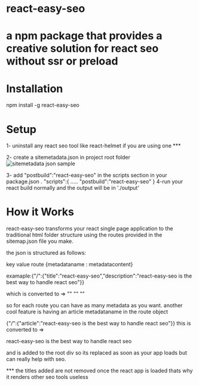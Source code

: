# react-easy-seo

# a npm package that provides a  creative solution for react seo without ssr or preload

# Installation
npm install -g react-easy-seo

# Setup
1- uninstall any react seo tool like react-helmet if you are using one  ***

2- create a sitemetadata.json in project root folder
![sitemetadata json sample]()

3- add "postbuild":"react-easy-seo" in the scripts section in your package.json .
"scripts":{
    .....
    "postbuild":"react-easy-seo"
}
4-run your react build normally and the output will be in './output'

# How it Works 
react-easy-seo transforms your react single page application to the traditional html folder structure using the routes provided in the sitemap.json file you make.

the json is structured as follows:

key     value 
route   {metadataname : metadatacontent}

examaple:{"/":{"title":"react-easy-seo","description":"react-easy-seo is the best way to handle react seo"}}

which is converted to =>
"<meta name="title" content="react-easy-seo"></meta>"
"<meta name="description" content="react-easy-seo is the best way to handle react seo"></meta>"
"<title>react-easy-seo</title>"


so for each route you can have as many metadata as you want.
another cool feature is having an article metadataname in the route object 

{"/":{"article":"react-easy-seo is the best way to handle react seo"}}
this is converted to => 
<p>react-easy-seo is the best way to handle react seo</p>
and is added to the root div so its replaced as soon as your app loads but can really help with seo.



*** the titles added are not removed once the react app is loaded thats why it renders other seo tools useless
